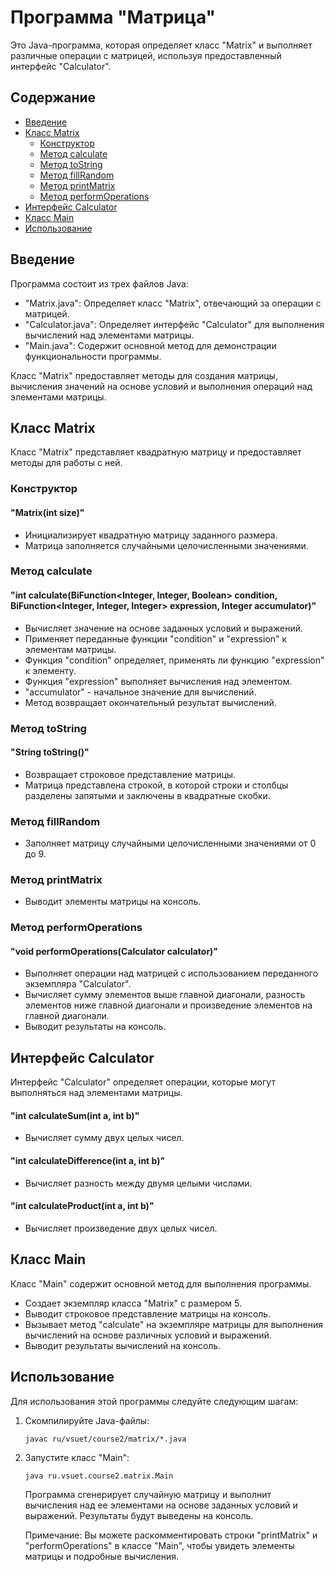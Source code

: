 # Программа "Матрица"

Это Java-программа, которая определяет класс "Matrix" и выполняет различные операции с матрицей, используя предоставленный интерфейс "Calculator".

## Содержание
- [Введение](#введение)
- [Класс Matrix](#класс-matrix)
    - [Конструктор](#конструктор)
    - [Метод calculate](#метод-calculate)
    - [Метод toString](#метод-tostring)
    - [Метод fillRandom](#метод-fillrandom)
    - [Метод printMatrix](#метод-printmatrix)
    - [Метод performOperations](#метод-performoperations)
- [Интерфейс Calculator](#интерфейс-calculator)
- [Класс Main](#класс-main)
- [Использование](#использование)

## Введение

Программа состоит из трех файлов Java:
- "Matrix.java": Определяет класс "Matrix", отвечающий за операции с матрицей.
- "Calculator.java": Определяет интерфейс "Calculator" для выполнения вычислений над элементами матрицы.
- "Main.java": Содержит основной метод для демонстрации функциональности программы.

Класс "Matrix" предоставляет методы для создания матрицы, вычисления значений на основе условий и выполнения операций над элементами матрицы.

## Класс Matrix

Класс "Matrix" представляет квадратную матрицу и предоставляет методы для работы с ней.

### Конструктор

#### "Matrix(int size)"

- Инициализирует квадратную матрицу заданного размера.
- Матрица заполняется случайными целочисленными значениями.

### Метод calculate

#### "int calculate(BiFunction<Integer, Integer, Boolean> condition, BiFunction<Integer, Integer, Integer> expression, Integer accumulator)"

- Вычисляет значение на основе заданных условий и выражений.
- Применяет переданные функции "condition" и "expression" к элементам матрицы.
- Функция "condition" определяет, применять ли функцию "expression" к элементу.
- Функция "expression" выполняет вычисления над элементом.
- "accumulator" - начальное значение для вычислений.
- Метод возвращает окончательный результат вычислений.

### Метод toString

#### "String toString()"

- Возвращает строковое представление матрицы.
- Матрица представлена строкой, в которой строки и столбцы разделены запятыми и заключены в квадратные скобки.

### Метод fillRandom

- Заполняет матрицу случайными целочисленными значениями от 0 до 9.

### Метод printMatrix

- Выводит элементы матрицы на консоль.

### Метод performOperations

#### "void performOperations(Calculator calculator)"

- Выполняет операции над матрицей с использованием переданного экземпляра "Calculator".
- Вычисляет сумму элементов выше главной диагонали, разность элементов ниже главной диагонали и произведение элементов на главной диагонали.
- Выводит результаты на консоль.

## Интерфейс Calculator

Интерфейс "Calculator" определяет операции, которые могут выполняться над элементами матрицы.

#### "int calculateSum(int a, int b)"

- Вычисляет сумму двух целых чисел.

#### "int calculateDifference(int a, int b)"

- Вычисляет разность между двумя целыми числами.

#### "int calculateProduct(int a, int b)"

- Вычисляет произведение двух целых чисел.

## Класс Main

Класс "Main" содержит основной метод для выполнения программы.

- Создает экземпляр класса "Matrix" с размером 5.
- Выводит строковое представление матрицы на консоль.
- Вызывает метод "calculate" на экземпляре матрицы для выполнения вычислений на основе различных условий и выражений.
- Выводит результаты вычислений на консоль.

## Использование

Для использования этой программы следуйте следующим шагам:

1. Скомпилируйте Java-файлы:
   ```
   javac ru/vsuet/course2/matrix/*.java
   ```

2. Запустите класс "Main":
   ```
   java ru.vsuet.course2.matrix.Main
   ```

   Программа сгенерирует случайную матрицу и выполнит вычисления над ее элементами на основе заданных условий и выражений. Результаты будут выведены на консоль.

   Примечание: Вы можете раскомментировать строки "printMatrix" и "performOperations" в классе "Main", чтобы увидеть элементы матрицы и подробные вычисления.